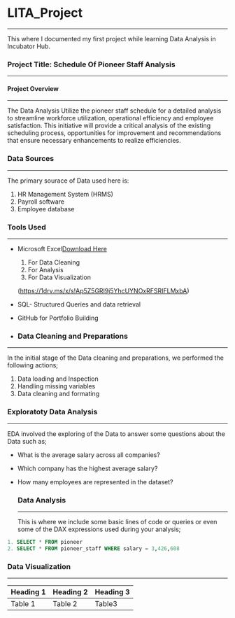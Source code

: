 # LITA_Project
---
This where I documented my first project while learning Data Analysis in Incubator Hub.

### Project Title: Schedule Of Pioneer Staff Analysis

---

#### Project Overview
---
The Data Analysis Utilize the pioneer staff schedule for a detailed analysis to streamline workforce utilization, operational efficiency and employee satisfaction.
This initiative will provide a critical analysis of the existing scheduling process, opportunities for improvement and recommendations that ensure necessary enhancements to realize efficiencies.

### Data Sources
---
The primary sourace of Data used here is:
1. HR Management System (HRMS)
2. Payroll software
3. Employee database


### Tools Used
---
- Microsoft Excel[Download Here](https://www.microsoft.com)
  1. For Data Cleaning
  2. For Analysis
  3. For Data Visualization
     
    (https://1drv.ms/x/s!Ap5Z5GRl9j5YhcUYNOxRFSRIFLMxbA)
     
- SQL- Structured Queries and data retrieval

- GitHub for Portfolio Building

- ### Data Cleaning and Preparations
- ---
  In the initial stage of the Data cleaning and preparations, we performed the following actions;
  1. Data loading and Inspection
  2. Handling missing variables
  3. Data cleaning and formating
 
  ### Exploratoty Data Analysis
  ---
  EDA involved the exploring of the Data to answer some questions about the Data such as;
 - What is the average salary across all companies?
 - Which company has the highest average salary?
 - How many employees are represented in the dataset?


   ### Data Analysis
   ---
   This is where we include some basic lines of code or queries or even some of the DAX expressions used during your analysis;

``` SQL
1. SELECT * FROM pioneer
2. SELECT * FROM pioneer_staff WHERE salary = 3,426,608
   ```
  
  ### Data Visualization
  ---
 

|Heading 1|Heading 2|Heading 3|
|--------|--------|--------
|Table 1 |Table 2|Table3|
